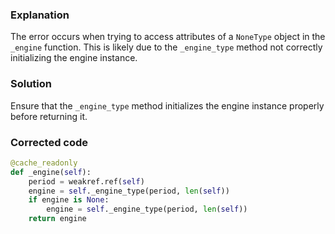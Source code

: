### Explanation
The error occurs when trying to access attributes of a `NoneType` object in the `_engine` function. This is likely due to the `_engine_type` method not correctly initializing the engine instance.

### Solution
Ensure that the `_engine_type` method initializes the engine instance properly before returning it.

### Corrected code
```python
@cache_readonly
def _engine(self):
    period = weakref.ref(self)
    engine = self._engine_type(period, len(self))
    if engine is None:
        engine = self._engine_type(period, len(self))
    return engine
```